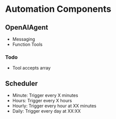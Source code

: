 # Automation Components

## OpenAIAgent
- Messaging
- Function Tools

### Todo
- Tool accepts array

## Scheduler 
- Minute: Trigger every X minutes
- Hours: Trigger every X hours
- Hourly: Trigger every hour at XX minutes
- Daily: Trigger every day at XX:XX 